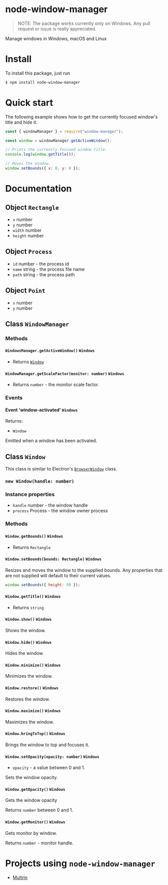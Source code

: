 # node-window-manager

> NOTE: The package works currently only on Windows. Any pull request or issue is really appreciated.

Manage windows in Windows, macOS and Linux

# Install

To install this package, just run

```bash
$ npm install node-window-manager
```

# Quick start

The following example shows how to get the currently focused window's title and hide it.

```javascript
const { windowManager } = require("window-manager");

const window = windowManager.getActiveWindow();

// Prints the currently focused window title.
console.log(window.getTitle());

// Moves the window.
window.setBounds({ x: 0, y: 0 });
```

# Documentation

## Object `Rectangle`

- `x` number
- `y` number
- `width` number
- `height` number

## Object `Process`

- `id` number - the process id
- `name` string - the process file name
- `path` string - the process path

## Object `Point`

- `x` number
- `y` number

## Class `WindowManager`

### Methods

#### `WindowsManager.getActiveWindow()` `Windows`

- Returns [`Window`](#class-window)

#### `WindowManager.getScaleFactor(monitor: number)` `Windows`

- Returns `number` - the monitor scale factor.

### Events

#### Event 'window-activated' `Windows`

Returns:

- `Window`

Emitted when a window has been activated.

## Class `Window`

This class is similar to Electron's [`BrowserWindow`](https://electronjs.org/docs/api/browser-window) class.

### `new Window(handle: number)`

### Instance properties

- `handle` number - the window handle
- `process` Process - the window owner process

### Methods

#### `Window.getBounds()` `Windows`

- Returns `Rectangle`

#### `Window.setBounds(bounds: Rectangle)` `Windows`

Resizes and moves the window to the supplied bounds. Any properties that are not supplied will default to their current values.

```javascript
window.setBounds({ height: 50 });
```

#### `Window.getTitle()` `Windows`

- Returns `string`

#### `Window.show()` `Windows`

Shows the window.

#### `Window.hide()` `Windows`

Hides the window.

#### `Window.minimize()` `Windows`

Minimizes the window.

#### `Window.restore()` `Windows`

Restores the window.

#### `Window.maximize()` `Windows`

Maximizes the window.

#### `Window.bringToTop()` `Windows`

Brings the window to top and focuses it.

#### `Window.setOpacity(opacity: number)` `Windows`

- `opacity` - a value between 0 and 1.

Sets the window opacity.

#### `Window.getOpacity()` `Windows`

Gets the window opacity

Returns `number` between 0 and 1.

#### `Window.getMonitor()` `Windows`

Gets monitor by window.

Returns `number` - monitor handle.

# Projects using `node-window-manager`

- [Multrin](https://github.com/sentialx/multrin)
